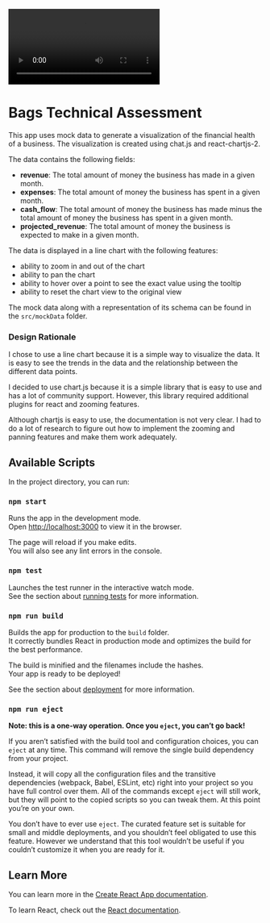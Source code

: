![Demo](src/demoVideo.mov)

# Bags Technical Assessment

This app uses mock data to generate a visualization of the financial health of a business. The visualization is created using chat.js and react-chartjs-2.

The data contains the following fields:

- **revenue**: The total amount of money the business has made in a given month.
- **expenses**: The total amount of money the business has spent in a given month.
- **cash_flow**: The total amount of money the business has made minus the total amount of money the business has spent in a given month.
- **projected_revenue**: The total amount of money the business is expected to make in a given month.

The data is displayed in a line chart with the following features:

- ability to zoom in and out of the chart
- ability to pan the chart
- ability to hover over a point to see the exact value using the tooltip
- ability to reset the chart view to the original view

The mock data along with a representation of its schema can be found in the `src/mockData` folder.

### Design Rationale

I chose to use a line chart because it is a simple way to visualize the data. It is easy to see the trends in the data and the relationship between the different data points.

I decided to use chart.js because it is a simple library that is easy to use and has a lot of community support. However, this library required additional plugins for react and zooming features.

Although chartjs is easy to use, the documentation is not very clear. I had to do a lot of research to figure out how to implement the zooming and panning features and make them work adequately.

## Available Scripts

In the project directory, you can run:

### `npm start`

Runs the app in the development mode.\
Open [http://localhost:3000](http://localhost:3000) to view it in the browser.

The page will reload if you make edits.\
You will also see any lint errors in the console.

### `npm test`

Launches the test runner in the interactive watch mode.\
See the section about [running tests](https://facebook.github.io/create-react-app/docs/running-tests) for more information.

### `npm run build`

Builds the app for production to the `build` folder.\
It correctly bundles React in production mode and optimizes the build for the best performance.

The build is minified and the filenames include the hashes.\
Your app is ready to be deployed!

See the section about [deployment](https://facebook.github.io/create-react-app/docs/deployment) for more information.

### `npm run eject`

**Note: this is a one-way operation. Once you `eject`, you can’t go back!**

If you aren’t satisfied with the build tool and configuration choices, you can `eject` at any time. This command will remove the single build dependency from your project.

Instead, it will copy all the configuration files and the transitive dependencies (webpack, Babel, ESLint, etc) right into your project so you have full control over them. All of the commands except `eject` will still work, but they will point to the copied scripts so you can tweak them. At this point you’re on your own.

You don’t have to ever use `eject`. The curated feature set is suitable for small and middle deployments, and you shouldn’t feel obligated to use this feature. However we understand that this tool wouldn’t be useful if you couldn’t customize it when you are ready for it.

## Learn More

You can learn more in the [Create React App documentation](https://facebook.github.io/create-react-app/docs/getting-started).

To learn React, check out the [React documentation](https://reactjs.org/).
